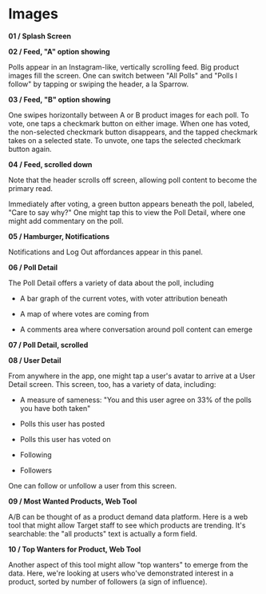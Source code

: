 Images
======



**01 / Splash Screen**



**02 / Feed, "A" option showing**

Polls appear in an Instagram-like, vertically scrolling feed. Big product images
fill the screen. One can switch between "All Polls" and "Polls I follow" by
tapping or swiping the header, a la Sparrow.



**03 / Feed, "B" option showing**

One swipes horizontally between A or B product images for each poll. To vote,
one taps a checkmark button on either image. When one has voted, the
non-selected checkmark button disappears, and the tapped checkmark takes on a
selected state. To unvote, one taps the selected checkmark button again.



**04 / Feed, scrolled down**

Note that the header scrolls off screen, allowing poll content to become the
primary read.

Immediately after voting, a green button appears beneath the poll, labeled,
"Care to say why?" One might tap this to view the Poll Detail, where one might
add commentary on the poll.



**05 / Hamburger, Notifications**

Notifications and Log Out affordances appear in this panel.



**06 / Poll Detail**

The Poll Detail offers a variety of data about the poll, including

-   A bar graph of the current votes, with voter attribution beneath

-   A map of where votes are coming from

-   A comments area where conversation around poll content can emerge



**07 / Poll Detail, scrolled**



**08 / User Detail**

From anywhere in the app, one might tap a user's avatar to arrive at a User
Detail screen. This screen, too, has a variety of data, including:

-   A measure of sameness: "You and this user agree on 33% of the polls you have
    both taken"

-   Polls this user has posted

-   Polls this user has voted on

-   Following

-   Followers



One can follow or unfollow a user from this screen.



**09 / Most Wanted Products, Web Tool**

A/B can be thought of as a product demand data platform. Here is a web tool that
might allow Target staff to see which products are trending. It's searchable:
the "all products" text is actually a form field.



**10 / Top Wanters for Product, Web Tool**

Another aspect of this tool might allow "top wanters" to emerge from the data.
Here, we're looking at users who've demonstrated interest in a product, sorted
by number of followers (a sign of influence).


